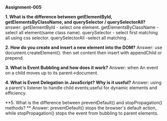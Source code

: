 
**Assignment-005**


**1. What is the difference between getElementById, getElementsByClassName, and querySelector / querySelectorAll?**
answer: getElementById - select one element.
 getElementsByClassName - select all element(same class name).
querySelector - select first matching all using css selector.
querySelectorAll  -select all matching .

**2. How do you create and insert a new element into the DOM?**
Answer: use document.createElement(). then set content then insert with appendChild or prepend.

**3. What is Event Bubbling and how does it work?**
Answer: when An event on a child moves up to its parent->document.

**4. What is Event Delegation in JavaScript? Why is it useful?**
Answer: using a parent's listener to handle child events;useful for dynamic elements and efficiency.

**5. What is the difference between preventDefault() and stopPropagation() methods? **
Answer: preventDefault() stops the browser's default action, while stopPropagation() stops the event from bubbling to parent elements.